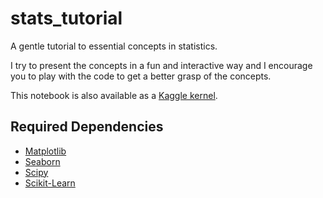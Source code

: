 # stats_tutorial
A gentle tutorial to essential concepts in statistics.

I try to present the concepts in a fun and interactive way and I encourage you to play with the code to get a better grasp of the concepts.

This notebook is also available as a [Kaggle kernel](https://www.kaggle.com/carlolepelaars/statistics-tutorial).

## Required Dependencies

- [Matplotlib](https://matplotlib.org/faq/installing_faq.html)
- [Seaborn](https://seaborn.pydata.org/installing.html)
- [Scipy](https://www.scipy.org/install.html)
- [Scikit-Learn](https://scikit-learn.org/stable/install.html)
